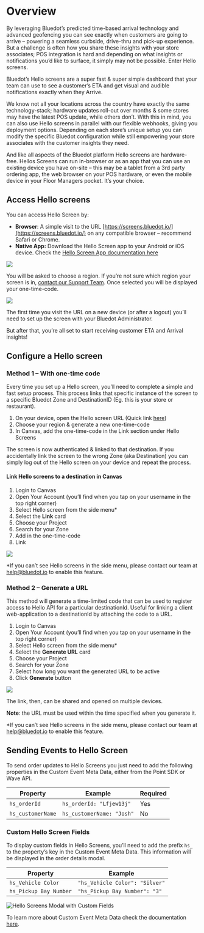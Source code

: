 Overview
========

By leveraging Bluedot’s predicted time-based arrival technology and advanced geofencing you can see exactly when customers are going to arrive – powering a seamless curbside, drive-thru and pick-up experience. But a challenge is often how you share these insights with your store associates; POS integration is hard and depending on what insights or notifications you’d like to surface, it simply may not be possible. Enter Hello screens.

Bluedot’s Hello screens are a super fast & super simple dashboard that your team can use to see a customer’s ETA and get visual and audible notifications exactly when they Arrive.

We know not all your locations across the country have exactly the same technology-stack; hardware updates roll-out over months & some stores may have the latest POS update, while others don’t. With this in mind, you can also use Hello screens in parallel with our flexible webhooks, giving you deployment options. Depending on each store’s unique setup you can modify the specific Bluedot configuration while still empowering your store associates with the customer insights they need.

And like all aspects of the Bluedot platform Hello screens are hardware-free. Hellos Screens can run in-browser or as an app that you can use an existing device you have on-site – this may be a tablet from a 3rd party ordering app, the web browser on your POS hardware, or even the mobile device in your Floor Managers pocket. It’s your choice.

Access Hello screens
--------------------

You can access Hello Screen by:

*   **Browser**: A simple visit to the URL [https://screens.bluedot.io/](https://screens.bluedot.io/) on any compatible browser – recommend Safari or Chrome.
*   **Native App:** Download the Hello Screen app to your Android or iOS device. Check the [Hello Screen App documentation here](./Mobile%20app.md)

![](https://docs.bluedot.io/wp-content/uploads/2021/03/hello-screen-select-region-1024x486.png)

You will be asked to choose a region. If you’re not sure which region your screen is in, [contact our Support Team](mailto:help@bluedot.io). Once selected you will be displayed your one-time-code.

![](https://docs.bluedot.io/wp-content/uploads/2021/03/hello-screen-linking-code-1024x486.png)

The first time you visit the URL on a new device (or after a logout) you’ll need to set up the screen with your Bluedot Administrator.

But after that, you’re all set to start receiving customer ETA and Arrival insights!

Configure a Hello screen
------------------------

### Method 1 – With one-time code

Every time you set up a Hello screen, you’ll need to complete a simple and fast setup process. This process links that specific instance of the screen to a specific Bluedot Zone and DestinationID (Eg. this is your store or restaurant).

1.  On your device, open the Hello screen URL (Quick link [here](https://screens.bluedot.io/))
2.  Choose your region & generate a new one-time-code
3.  In Canvas, add the one-time-code in the Link section under Hello Screens

The screen is now authenticated & linked to that destination. If you accidentally link the screen to the wrong Zone (aka Destination) you can simply log out of the Hello screen on your device and repeat the process.

#### Link Hello screens to a destination in Canvas

1.  Login to Canvas
2.  Open Your Account (you’ll find when you tap on your username in the top right corner)
3.  Select Hello screen from the side menu\*
4.  Select the **Link** card
5.  Choose your Project
6.  Search for your Zone
7.  Add in the one-time-code
8.  Link

![](https://docs.bluedot.io/wp-content/uploads/2021/03/Hello-Screen-Link-1024x504.png)

\*If you can’t see Hello screens in the side menu, please contact our team at [help@bluedot.io](mailto:help@bluedot.io) to enable this feature.

### Method 2 – Generate a URL

This method will generate a time-limited code that can be used to register access to Hello API for a particular destinationId. Useful for linking a client web-application to a destinationId by attaching the code to a URL.

1.  Login to Canvas
2.  Open Your Account (you’ll find when you tap on your username in the top right corner)
3.  Select Hello screen from the side menu\*
4.  Select the **Generate URL** card
5.  Choose your Project
6.  Search for your Zone
7.  Select how long you want the generated URL to be active
8.  Click **Generate** button

![](https://docs.bluedot.io/wp-content/uploads/2022/02/image-2.png)

The link, then, can be shared and opened on multiple devices.

**Note**: the URL must be used within the time specified when you generate it.

\*If you can’t see Hello screens in the side menu, please contact our team at [help@bluedot.io](mailto:help@bluedot.io) to enable this feature.

Sending Events to Hello Screen
------------------------------

To send order updates to Hello Screens you just need to add the following properties in the Custom Event Meta Data, either from the Point SDK or Wave API.

| **Property**      | **Example**               | **Required** |
|-------------------|---------------------------|--------------|
| `hs_orderId`      | `hs_orderId: "Lfjew13j"`  | Yes          |
| `hs_customerName` | `hs_customerName: "Josh"` | No           |

### Custom Hello Screen Fields

To display custom fields in Hello Screens, you’ll need to add the prefix `hs_` to the property’s key in the Custom Event Meta Data. This information will be displayed in the order details modal.

| **Property**           | **Example**                    |
|------------------------|--------------------------------|
| `hs_Vehicle Color`     | `"hs_Vehicle Color": "Silver"` |
| `hs_Pickup Bay Number` | `"hs_Pickup Bay Number": "3"`  |

![Hello Screens Modal with Custom Fields](https://docs.bluedot.io/wp-content/uploads/2021/05/Screen-Shot-2021-05-26-at-10.28.00-am-1024x842.png)

To learn more about Custom Event Meta Data check the documentation [here](../Custom%20Event%20Metadata.md).